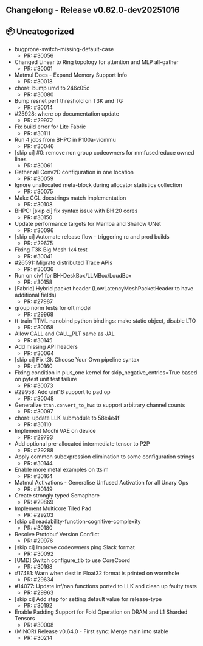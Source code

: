 ## Changelong - Release v0.62.0-dev20251016

## 📦 Uncategorized

- bugprone-switch-missing-default-case
   - PR: #30056
- Changed Linear to Ring topology for attention and MLP all-gather
   - PR: #30001
- Matmul Docs - Expand Memory Support Info
   - PR: #30018
- chore: bump umd to 246c05c
   - PR: #30080
- Bump resnet perf threshold on T3K and TG
   - PR: #30014
- #25928: where op documentation update
   - PR: #29972
- Fix build error for Lite Fabric
   - PR: #30111
- Run 4 jobs from BHPC in P100a-viommu
   - PR: #30046
- [skip ci] #0: remove non group codeowners for mmfusedreduce owned lines
   - PR: #30061
- Gather all Conv2D configuration in one location
   - PR: #30059
- Ignore unallocated meta-block during allocator statistics collection
   - PR: #30075
- Make CCL docstrings match implementation
   - PR: #30108
- BHPC: [skip ci] fix syntax issue with BH 20 cores
   - PR: #30150
- Update performance targets for Mamba and Shallow UNet
   - PR: #30096
- [skip ci] Automate release flow - triggering rc and prod builds
   - PR: #29675
- Fixing T3K Big Mesh 1x4 test
   - PR: #30041
- #26591: Migrate distributed Trace APIs
   - PR: #30036
- Run on civ1 for BH-DeskBox/LLMBox/LoudBox
   - PR: #30158
- [Fabric] Hybrid packet header (LowLatencyMeshPacketHeader to have additional fields)
   - PR: #27987
- group norm tests for oft model
   - PR: #29968
- tt-train TTML nanobind python bindings: make static object, disable LTO
   - PR: #30058
- Allow CALL and CALL_PLT same as JAL
   - PR: #30145
- Add missing API headers
   - PR: #30064
- [skip ci] Fix t3k Choose Your Own pipeline syntax
   - PR: #30160
- Fixing condition in plus_one kernel for skip_negative_entries=True based on pytest unit test failure
   - PR: #30073
- #29958: Add uint16 support to pad op
   - PR: #30048
- Generalize `ttnn.convert_to_hwc` to support arbitrary channel counts
   - PR: #30097
- chore: update LLK submodule to 58e4e4f
   - PR: #30110
- Implement Mochi VAE on device
   - PR: #29793
- Add optional pre-allocated intermediate tensor to P2P
   - PR: #29288
- Apply common subexpression elimination to some configuration strings
   - PR: #30144
- Enable more metal examples on ttsim
   - PR: #30164
- Matmul Activations - Generalise Unfused Activation for all Unary Ops
   - PR: #30149
- Create strongly typed Semaphore
   - PR: #29869
- Implement Multicore Tiled Pad
   - PR: #29203
- [skip ci] readability-function-cognitive-complexity
   - PR: #30180
- Resolve Protobuf Version Conflict
   - PR: #29976
- [skip ci] Improve codeowners ping Slack format
   - PR: #30092
- [UMD] Switch configure_tlb to use CoreCoord
   - PR: #30168
- #17481: Warn when dest in Float32 format is printed on wormhole
   - PR: #29634
- #14077: Update inf/nan functions ported to LLK and clean up faulty tests
   - PR: #29963
- [skip ci] Add step for setting default value for release-type
   - PR: #30192
- Enable Padding Support for Fold Operation on DRAM and L1 Sharded Tensors
   - PR: #30008
- (MINOR) Release v0.64.0 - First sync: Merge main into stable
   - PR: #30214
